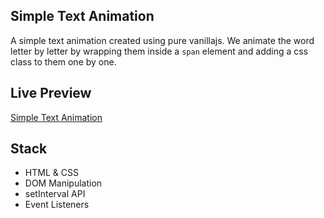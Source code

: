 ## Simple Text Animation

A simple text animation created using pure vanillajs. We animate the word letter by letter by wrapping them inside a `span` element and adding a css class to them one by one.

## Live Preview

[Simple Text Animation](https://simpletextanimation-dk.netlify.app/)

## Stack

- HTML & CSS
- DOM Manipulation
- setInterval API
- Event Listeners
